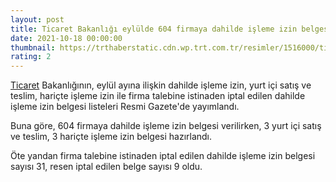 ```yaml
--- 
layout: post
title: Ticaret Bakanlığı eylülde 604 firmaya dahilde işleme izin belgesi verdi
date: 2021-10-18 00:00:00
thumbnail: https://trthaberstatic.cdn.wp.trt.com.tr/resimler/1516000/ticaret-1516682.jpg
rating: 2
---
```

<p>
	<a href="https://www.trthaber.com/etiket/ticaret/" target="_blank">Ticaret</a> Bakanlığının, eylül ayına ilişkin dahilde işleme izin, yurt içi satış ve teslim, hariçte işleme izin ile firma talebine istinaden iptal edilen dahilde işleme izin belgesi listeleri Resmi Gazete'de yayımlandı.</p>
<p>
	Buna göre, 604 firmaya dahilde işleme izin belgesi verilirken, 3 yurt içi satış ve teslim, 3 hariçte işleme izin belgesi hazırlandı.</p>
<p>
	Öte yandan firma talebine istinaden iptal edilen dahilde işleme izin belgesi sayısı 31, resen iptal edilen belge sayısı 9 oldu.</p>